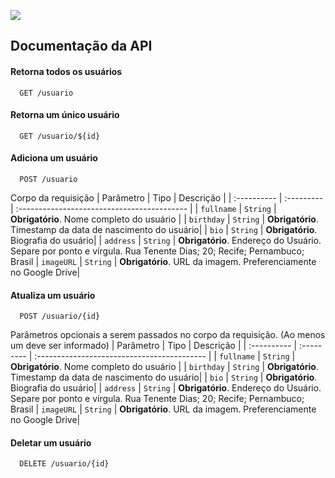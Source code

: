 ![](https://i.imgur.com/pjtwSWS.png)


## Documentação da API

#### Retorna todos os usuários

```http
  GET /usuario
```

#### Retorna um único usuário

```http
  GET /usuario/${id}
```
#### Adiciona um usuário

```http
  POST /usuario
```

Corpo da requisição
| Parâmetro  | Tipo | Descrição |
| :---------- | :--------- | :------------------------------------------ |
| `fullname`      | `String` | **Obrigatório**. Nome completo do usuário |
| `birthday`      | `String` | **Obrigatório**. Timestamp da data de nascimento do usuário|
| `bio`      | `String` | **Obrigatório**. Biografia do usuário|
| `address`      | `String` | **Obrigatório**. Endereço do Usuário. Separe por ponto e vírgula. Rua Tenente Dias; 20; Recife; Pernambuco; Brasil
| `imageURL`      | `String` | **Obrigatório**. URL da imagem. Preferenciamente no Google Drive|

#### Atualiza um usuário

```http
  POST /usuario/{id}
```

Parâmetros opcionais a serem passados no corpo da requisição. (Ao menos um deve ser informado)
| Parâmetro  | Tipo | Descrição |
| :---------- | :--------- | :------------------------------------------ |
| `fullname`      | `String` | **Obrigatório**. Nome completo do usuário |
| `birthday`      | `String` | **Obrigatório**. Timestamp da data de nascimento do usuário|
| `bio`      | `String` | **Obrigatório**. Biografia do usuário|
| `address`      | `String` | **Obrigatório**. Endereço do Usuário. Separe por ponto e vírgula. Rua Tenente Dias; 20; Recife; Pernambuco; Brasil
| `imageURL`      | `String` | **Obrigatório**. URL da imagem. Preferenciamente no Google Drive|

#### Deletar um usuário

```http
  DELETE /usuario/{id}
```

